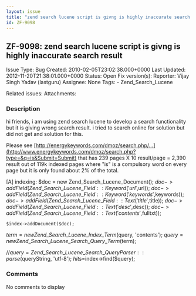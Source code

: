 ```yaml
---
layout: issue
title: "zend search lucene script is givng is highly inaccurate search result"
id: ZF-9098
---
```


ZF-9098: zend search lucene script is givng is highly inaccurate search result 
-------------------------------------------------------------------------------

 Issue Type: Bug Created: 2010-02-05T23:02:38.000+0000 Last Updated: 2012-11-20T21:38:01.000+0000 Status: Open Fix version(s): 
 Reporter:  Vijay Singh Yadav (lastguru)  Assignee:  None  Tags: - Zend\_Search\_Lucene
 
 Related issues: 
 Attachments: 
### Description

hi friends, i am using zend search lucene to develop a search functionality but it is giving wrong search result. i tried to search online for solution but did not get and solution for this.

Please see [http://energykeywords.com/dmoz/search.php/…](http://www.energykeywords.com/dmoz/search.php?type=&q=is&Submit=Submit) that has 239 pages X 10 result/page = 2,390 result out of 119k indexed pages where "is" is a compulsory word on every page but it is only found about 2% of the total.

[A] indexing: $doc = new Zend\_Search\_Lucene\_Document(); $doc->addField(Zend\_Search\_Lucene\_Field::Keyword('url',$url)); $doc->addField(Zend\_Search\_Lucene\_Field::Keyword('keywords',$keywords)); $doc->addField(Zend\_Search\_Lucene\_Field::Text('title',$title)); $doc->addField(Zend\_Search\_Lucene\_Field::Text('desc',$desc)); $doc->addField(Zend\_Search\_Lucene\_Field::Text('contents',$fulltxt));

 
    $index->addDocument($doc);


$term = new Zend\_Search\_Lucene\_Index\_Term($query, 'contents'); $query = new Zend\_Search\_Lucene\_Search\_Query\_Term($term);

//$query = Zend\_Search\_Lucene\_Search\_QueryParser::parse($queryString, 'utf-8'); $hits=$index->find($query);

 

 

### Comments

No comments to display